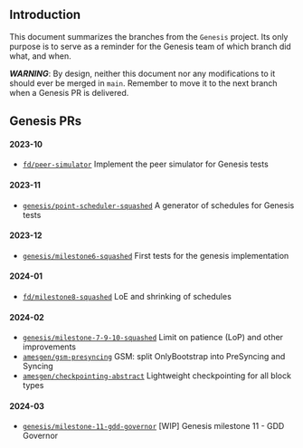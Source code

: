 ## Introduction

This document summarizes the branches from the `Genesis` project. Its only purpose is to serve as a reminder for the Genesis team of which branch did what, and when.

***WARNING***: By design, neither this document nor any modifications to it should ever be merged in `main`. Remember to move it to the next branch when a Genesis PR is delivered.

## Genesis PRs

#### 2023-10

* [`fd/peer-simulator`](https://github.com/IntersectMBO/ouroboros-consensus/pull/434) Implement the peer simulator for Genesis tests

#### 2023-11

* [`genesis/point-scheduler-squashed`](https://github.com/IntersectMBO/ouroboros-consensus/pull/536) A generator of schedules for Genesis tests

#### 2023-12

* [`genesis/milestone6-squashed`](https://github.com/IntersectMBO/ouroboros-consensus/pull/840) First tests for the genesis implementation

#### 2024-01

* [`fd/milestone8-squashed`](https://github.com/IntersectMBO/ouroboros-consensus/pull/925) LoE and shrinking of schedules

#### 2024-02

* [`genesis/milestone-7-9-10-squashed`](https://github.com/IntersectMBO/ouroboros-consensus/pull/979) Limit on patience (LoP) and other improvements
* [`amesgen/gsm-presyncing`](https://github.com/IntersectMBO/ouroboros-consensus/pull/975) GSM: split OnlyBootstrap into PreSyncing and Syncing
* [`amesgen/checkpointing-abstract`](https://github.com/IntersectMBO/ouroboros-consensus/pull/898) Lightweight checkpointing for all block types

#### 2024-03

* [`genesis/milestone-11-gdd-governor`](https://github.com/IntersectMBO/ouroboros-consensus/pull/980) [WIP] Genesis milestone 11 - GDD Governor
